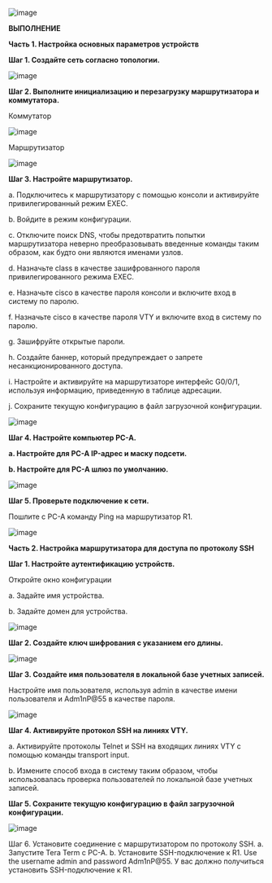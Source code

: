 ![image](https://github.com/user-attachments/assets/ad14b4d1-ed9d-4469-8662-5685a73c45ff)


**ВЫПОЛНЕНИЕ**

**Часть 1. Настройка основных параметров устройств**

**Шаг 1. Создайте сеть согласно топологии.**

![image](https://github.com/user-attachments/assets/73467b0f-ab7c-4800-a469-50261f657d0d)


**Шаг 2. Выполните инициализацию и перезагрузку маршрутизатора и коммутатора.**

Коммутатор

![image](https://github.com/user-attachments/assets/657ad365-3263-4e80-8c4d-0b0e46908a5e)

Маршрутизатор

![image](https://github.com/user-attachments/assets/7b3f262c-392a-40df-8565-38415807bff0)

**Шаг 3. Настройте маршрутизатор.**

a.	Подключитесь к маршрутизатору с помощью консоли и активируйте привилегированный режим EXEC.

b.	Войдите в режим конфигурации.

c.	Отключите поиск DNS, чтобы предотвратить попытки маршрутизатора неверно преобразовывать введенные команды таким образом, как будто они являются именами узлов.

d.	Назначьте class в качестве зашифрованного пароля привилегированного режима EXEC.

e.	Назначьте cisco в качестве пароля консоли и включите вход в систему по паролю.

f.	Назначьте cisco в качестве пароля VTY и включите вход в систему по паролю.

g.	Зашифруйте открытые пароли.

h.	Создайте баннер, который предупреждает о запрете несанкционированного доступа.

i.	Настройте и активируйте на маршрутизаторе интерфейс G0/0/1, используя информацию, приведенную в таблице адресации.

j.	Сохраните текущую конфигурацию в файл загрузочной конфигурации.

![image](https://github.com/user-attachments/assets/e30bde85-fe78-4e9b-a6c3-3b83e62d879e)

**Шаг 4. Настройте компьютер PC-A.**

**a.	Настройте для PC-A IP-адрес и маску подсети.**

**b.	Настройте для PC-A шлюз по умолчанию.**

![image](https://github.com/user-attachments/assets/b8878aca-00ef-4815-a2c4-f0529d858dbf)


**Шаг 5. Проверьте подключение к сети.**

Пошлите с PC-A команду Ping на маршрутизатор R1. 

![image](https://github.com/user-attachments/assets/811c5daf-f3b1-4690-a598-8690b6ce0f08)

**Часть 2. Настройка маршрутизатора для доступа по протоколу SSH**

**Шаг 1. Настройте аутентификацию устройств.**

Откройте окно конфигурации

a.	Задайте имя устройства.

b.	Задайте домен для устройства.

![image](https://github.com/user-attachments/assets/29dc8eda-1884-4173-b440-2d6167172656)


**Шаг 2. Создайте ключ шифрования с указанием его длины.**

![image](https://github.com/user-attachments/assets/85db9c4e-7446-4e75-b6d7-243742e0493b)

**Шаг 3. Создайте имя пользователя в локальной базе учетных записей.**

Настройте имя пользователя, используя admin в качестве имени пользователя и Adm1nP@55 в качестве пароля.

![image](https://github.com/user-attachments/assets/8bbaaf77-44d6-4136-b862-d2545d35419c)

**Шаг 4. Активируйте протокол SSH на линиях VTY.**

a.	Активируйте протоколы Telnet и SSH на входящих линиях VTY с помощью команды transport input.

b.	Измените способ входа в систему таким образом, чтобы использовалась проверка пользователей по локальной базе учетных записей.

**Шаг 5. Сохраните текущую конфигурацию в файл загрузочной конфигурации.**

![image](https://github.com/user-attachments/assets/e4a9577e-0845-47e9-812d-48d4f484932c)

Шаг 6. Установите соединение с маршрутизатором по протоколу SSH.
a.	Запустите Tera Term с PC-A.
b.	Установите SSH-подключение к R1. Use the username admin and password Adm1nP@55. У вас должно получиться установить SSH-подключение к R1.







